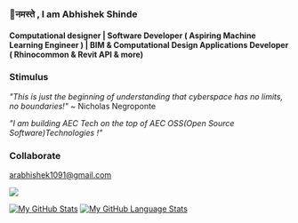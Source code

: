### 🙏नमस्ते , I am Abhishek Shinde 

#### Computational designer | Software Developer ( Aspiring Machine Learning Engineer )  | BIM & Computational Design Applications Developer ( Rhinocommon & Revit API & more)

###  Stimulus

_"This is just the beginning of understanding that cyberspace has no limits, no boundaries!"_ ~ Nicholas Negroponte 

*"I am building AEC Tech on the top of AEC OSS(Open Source Software)Technologies !"* 

###  Collaborate 
arabhishek1091@gmail.com  

![](https://komarev.com/ghpvc/?username=InquisitiveAS&color=brightgreen&style=for-the-badge&label=PROFILE+VIEWS)

[![My GitHub Stats](https://github-readme-stats.vercel.app/api/?username=InquisitiveAS&count_private=true&theme=tokyonight&showicons=true)]() [![My GitHub Language Stats](https://github-readme-stats.vercel.app/api/top-langs/?username=InquisitiveAS&langs_count=5&theme=tokyonight)]()



